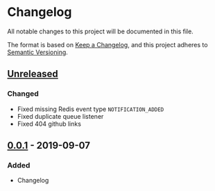 # Changelog

All notable changes to this project will be documented in this file.

The format is based on [Keep a Changelog](https://keepachangelog.com/en/1.0.0/),
and this project adheres to [Semantic Versioning](https://semver.org/spec/v2.0.0.html).

## [Unreleased]

### Changed

- Fixed missing Redis event type `NOTIFICATION_ADDED`
- Fixed duplicate queue listener
- Fixed 404 github links

## [0.0.1] - 2019-09-07

### Added

- Changelog

[unreleased]: https://github.com/weschang15/criticalstyles-backend/compare/v0.0.1...HEAD
[0.0.1]: https://github.com/weschang15/criticalstyles-backend/releases/tag/v0.0.1
